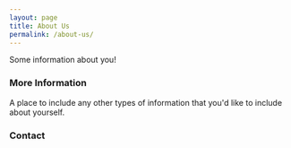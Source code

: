 ```yaml
---
layout: page
title: About Us
permalink: /about-us/
---
```


Some information about you!

### More Information

A place to include any other types of information that you'd like to include about yourself.

### Contact


